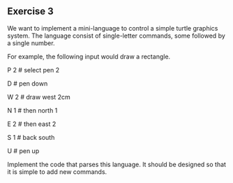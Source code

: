 ## Exercise 3

We want to implement a mini-language to control a simple turtle graphics system. 
The language consist of single-letter commands, some followed by a single number.

For example, the following input would draw a rectangle.

P 2 # select pen 2

D   # pen down

W 2 # draw west 2cm

N 1 # then north 1

E 2 # then east 2

S 1 # back south
 
U   # pen up


Implement the code that parses this language. It should be designed so that it 
is simple to add new commands.